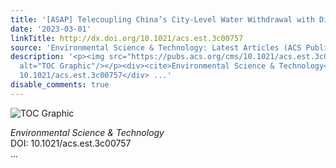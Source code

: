 ```yaml
---
title: '[ASAP] Telecoupling China’s City-Level Water Withdrawal with Distant Consumption'
date: '2023-03-01'
linkTitle: http://dx.doi.org/10.1021/acs.est.3c00757
source: 'Environmental Science & Technology: Latest Articles (ACS Publications)'
description: '<p><img src="https://pubs.acs.org/cms/10.1021/acs.est.3c00757/asset/images/medium/es3c00757_0008.gif"
  alt="TOC Graphic"/></p><div><cite>Environmental Science & Technology</cite></div><div>DOI:
  10.1021/acs.est.3c00757</div> ...'
disable_comments: true
---
```

<p><img src="https://pubs.acs.org/cms/10.1021/acs.est.3c00757/asset/images/medium/es3c00757_0008.gif" alt="TOC Graphic"/></p><div><cite>Environmental Science & Technology</cite></div><div>DOI: 10.1021/acs.est.3c00757</div> ...